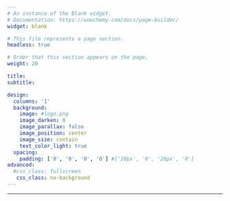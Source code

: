 ```yaml
---
# An instance of the Blank widget.
# Documentation: https://wowchemy.com/docs/page-builder/
widget: blank

# This file represents a page section.
headless: true

# Order that this section appears on the page.
weight: 20

title:
subtitle:

design:
  columns: '1'
  background:
    image: #logo.png
    image_darken: 0
    image_parallax: false
    image_position: center
    image_size: contain 
    text_color_light: true
  spacing:
    padding: ['0', '0', '0', '0'] #['20px', '0', '20px', '0']
advanced:
  #css_class: fullscreen
   css_class: no-background
---
```


<style>
.no-background {
  background: none !important;
  padding: 0 !important;
  margin: 0 !important;
  min-height: 0 !important;
  height: auto !important;
}
</style>



---
